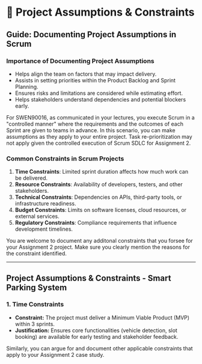 # 🚀 Project Assumptions & Constraints

## Guide: Documenting Project Assumptions in Scrum  

### Importance of Documenting Project Assumptions  
- Helps align the team on factors that may impact delivery.  
- Assists in setting priorities within the Product Backlog and Sprint Planning.  
- Ensures risks and limitations are considered while estimating effort.  
- Helps stakeholders understand dependencies and potential blockers early.

For SWEN90016, as communicated in your lectures, you execute Scrum in a "controlled manner" where the requirements and the outcomes of each Sprint are given to teams in advance. In this scenario, you can make assumptions as they apply to your entire project. Task re-prioritization may not apply given the controlled execution of Scrum SDLC for Assignment 2.

### Common Constraints in Scrum Projects  
1. **Time Constraints**: Limited sprint duration affects how much work can be delivered.  
2. **Resource Constraints**: Availability of developers, testers, and other stakeholders.  
3. **Technical Constraints**: Dependencies on APIs, third-party tools, or infrastructure readiness.  
4. **Budget Constraints**: Limits on software licenses, cloud resources, or external services.  
5. **Regulatory Constraints**: Compliance requirements that influence development timelines.

You are welcome to document any additonal constraints that you forsee for your Assignment 2 project. Make sure you clearly mention the reasons for the constraint identified.

---

## Project Assumptions & Constraints - Smart Parking System  

### 1. Time Constraints  
- **Constraint:** The project must deliver a Minimum Viable Product (MVP) within 3 sprints.  
- **Justification:** Ensures core functionalities (vehicle detection, slot booking) are available for early testing and stakeholder feedback.

Similarly, you can argue for and document other applicable constraints that apply to your Assignment 2 case study.
